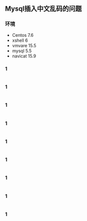 ## Mysql插入中文乱码的问题

### 环境

- Centos 7.6
- xshell 6
- vmvare 15.5
- mysql 5.5
- navicat 15.9



### 1



```shell

```



### 1



```shell

```



### 1



```shell

```



### 1



```shell

```



### 1



```shell

```



### 1



```shell

```



### 1



```shell

```



### 1



```shell

```



### 1



```shell

```

